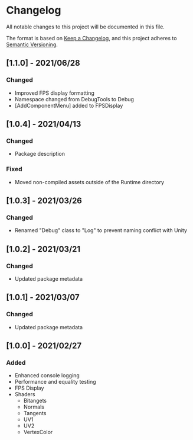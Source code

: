 # Changelog

All notable changes to this project will be documented in this file.

The format is based on [Keep a Changelog](https://keepachangelog.com/en/1.0.0/),
and this project adheres to [Semantic Versioning](https://semver.org/spec/v2.0.0.html).

## [1.1.0] - 2021/06/28

### Changed

- Improved FPS display formatting
- Namespace changed from DebugTools to Debug
- [AddComponentMenu] added to FPSDisplay

## [1.0.4] - 2021/04/13

### Changed

- Package description

### Fixed

- Moved non-compiled assets outside of the Runtime directory

## [1.0.3] - 2021/03/26

### Changed

- Renamed "Debug" class to "Log" to prevent naming conflict with Unity

## [1.0.2] - 2021/03/21

### Changed

- Updated package metadata

## [1.0.1] - 2021/03/07

### Changed

- Updated package metadata

## [1.0.0] - 2021/02/27

### Added

- Enhanced console logging
- Performance and equality testing
- FPS Display
- Shaders
  - Bitangets
  - Normals
  - Tangents
  - UV1
  - UV2
  - VertexColor
